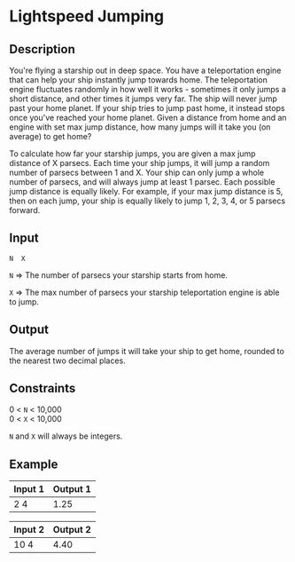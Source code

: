 # Lightspeed Jumping
## Description
You're flying a starship out in deep space. You have a teleportation engine that can help your ship instantly jump towards home. The teleportation engine fluctuates randomly in how well it works - sometimes it only jumps a short distance, and other times it jumps very far. The ship will never jump past your home planet. If your ship tries to jump past home, it instead stops once you've reached your home planet. Given a distance from home and an engine with set max jump distance, how many jumps will it take you (on average) to get home?

To calculate how far your starship jumps, you are given a max jump distance of X parsecs. Each time your ship jumps, it will jump a random number of parsecs between 1 and X. Your ship can only jump a whole number of parsecs, and will always jump at least 1 parsec. Each possible jump distance is equally likely.
For example, if your max jump distance is 5, then on each jump, your ship is equally likely to jump 1, 2, 3, 4, or 5 parsecs forward.

## Input
`N  X`

`N` => The number of parsecs your starship starts from home.

`X` => The max number of parsecs your starship teleportation engine is able to jump.

## Output
The average number of jumps it will take your ship to get home, rounded to the nearest two decimal places.

## Constraints
0 < `N` < 10,000  
0 < `X` < 10,000

`N` and `X` will always be integers.

## Example

| Input 1	|	Output 1 |
| --- | --- |
| 2  4	|	1.25 |

| Input 2	|	Output 2 |
| --- | --- |
| 10  4	|	4.40 |
